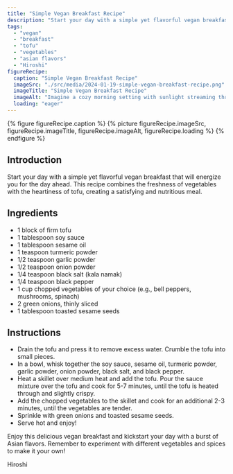```yaml
---
title: "Simple Vegan Breakfast Recipe"
description: "Start your day with a simple yet flavorful vegan breakfast that combines the freshness of vegetables with the heartiness of tofu. This recipe is packed with Asian flavors and is perfect for a nutritious start to your day."
tags:
  - "vegan"
  - "breakfast"
  - "tofu"
  - "vegetables"
  - "asian flavors"
  - "Hiroshi"
figureRecipe: 
  caption: "Simple Vegan Breakfast Recipe"
  imageSrc: "./src/media/2024-01-19-simple-vegan-breakfast-recipe.png"
  imageTitle: "Simple Vegan Breakfast Recipe"
  imageAlt: "Imagine a cozy morning setting with sunlight streaming through the window, casting a warm glow on a vegan breakfast table. The centerpiece of the table is a plate filled with a vibrant mix of crumbled, slightly crisp tofu and colorful, tender vegetables, garnished with thinly sliced green onions and toasted sesame seeds. To complement this, there's a bowl of ripe berries and sliced tropical fruits, a few slices of toasted whole grain bread spread with plant-based butter, and a cup of freshly brewed coffee or herbal tea. Nearby, fresh flowers or a small potted plant enhance the scene. The image captures all these details from a slightly overhead angle, in soft, natural light."
  loading: "eager"
---
```


{% figure figureRecipe.caption %}
{% picture figureRecipe.imageSrc, figureRecipe.imageTitle, figureRecipe.imageAlt, figureRecipe.loading %}
{% endfigure %}

## Introduction

Start your day with a simple yet flavorful vegan breakfast that will energize you for the day ahead. This recipe combines the freshness of vegetables with the heartiness of tofu, creating a satisfying and nutritious meal.

## Ingredients

- 1 block of firm tofu
- 1 tablespoon soy sauce
- 1 tablespoon sesame oil
- 1 teaspoon turmeric powder
- 1/2 teaspoon garlic powder
- 1/2 teaspoon onion powder
- 1/4 teaspoon black salt (kala namak)
- 1/4 teaspoon black pepper
- 1 cup chopped vegetables of your choice (e.g., bell peppers, mushrooms, spinach)
- 2 green onions, thinly sliced
- 1 tablespoon toasted sesame seeds

## Instructions

- Drain the tofu and press it to remove excess water. Crumble the tofu into small pieces.
- In a bowl, whisk together the soy sauce, sesame oil, turmeric powder, garlic powder, onion powder, black salt, and black pepper.
- Heat a skillet over medium heat and add the tofu. Pour the sauce mixture over the tofu and cook for 5-7 minutes, until the tofu is heated through and slightly crispy.
- Add the chopped vegetables to the skillet and cook for an additional 2-3 minutes, until the vegetables are tender.
- Sprinkle with green onions and toasted sesame seeds.
- Serve hot and enjoy!

Enjoy this delicious vegan breakfast and kickstart your day with a burst of Asian flavors. Remember to experiment with different vegetables and spices to make it your own!

Hiroshi

